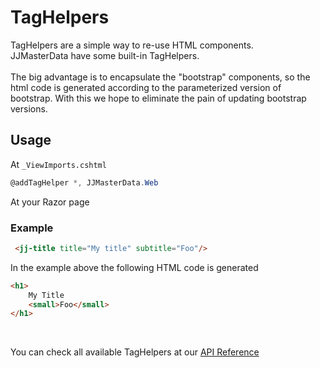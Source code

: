 # TagHelpers

TagHelpers are a simple way to re-use HTML components. <br>
JJMasterData have some built-in TagHelpers.<br>
<br>
The big advantage is to encapsulate the "bootstrap" components, 
so the html code is generated according to the parameterized version of bootstrap.
With this we hope to eliminate the pain of updating bootstrap versions.

## Usage
At `_ViewImports.cshtml`
```csharp
@addTagHelper *, JJMasterData.Web
```
At your Razor page

### Example
```html
 <jj-title title="My title" subtitle="Foo"/>
```
In the example above the following HTML code is generated
```html
<h1>
    My Title
    <small>Foo</small>
</h1>
```

<br>

You can check all available TagHelpers at our [API Reference](https://portal.jjconsulting.com.br/jjdoc/lib/JJMasterData.Web.TagHelpers.html)
